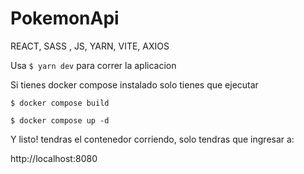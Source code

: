 # PokemonApi
REACT, SASS , JS, YARN, VITE, AXIOS


Usa `$ yarn dev` para correr la aplicacion 

Si tienes docker compose instalado solo tienes que ejecutar 

`$ docker compose build`

`$ docker compose up -d`

Y listo! tendras el contenedor corriendo, solo tendras que ingresar a:

http://localhost:8080
